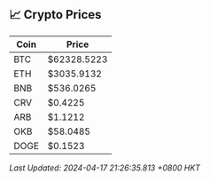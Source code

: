 ## 📈 Crypto Prices

| Coin | Price |
| ---- | ----- |
| BTC | $62328.5223 |
| ETH | $3035.9132 |
| BNB | $536.0265 |
| CRV | $0.4225 |
| ARB | $1.1212 |
| OKB | $58.0485 |
| DOGE | $0.1523 |

_Last Updated: 2024-04-17 21:26:35.813 +0800 HKT_